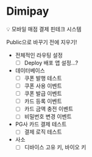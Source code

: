 # Dimipay

<aside>
💡 모바일 매점 결제 핀테크 시스템
</aside>

Public으로 바꾸기 전에 지우기!

- 전체적인 라우팅 설정
    - [ ]  Deploy 배포 앱 설정…?
- 데이터베이스
    - [ ]  쿠폰 발행 테스트
    - [ ]  쿠폰 사용 이벤트
    - [ ]  쿠폰 발급 이벤트
    - [ ]  카드 등록 이벤트
    - [ ]  카드 금액 충전 이벤트
    - [ ]  비밀번호 변경 이벤트
- PG사 카드 결제 테스트
    - [ ]  결제 로직 테스트
- 사소
    - [ ]  디바이스 고유 키, 바이오 키